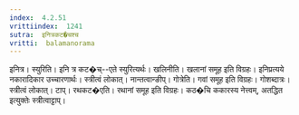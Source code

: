 ```yaml
---
index:  4.2.51
vrittiindex:  1241
sutra:  इनित्रकट�चश्च
vritti:  balamanorama 
---
```


इनित्र। स्युरिति। इनि त्र कट�च्--एते स्युरित्यर्थः। खलिनीति। खलानां समूह इति विग्रहः। इनिप्रत्यये नकारादिकार उच्चारणार्थः। स्त्रीत्वं लोकात्। नान्तत्वान्ङीप्। गोत्रेति। गवां समूह इति विग्रहः। गोशब्दात्रः। स्त्रीत्वं लोकात्। टाप्। रथकट�एति। रथानां समूह इति विग्रहः। कठ�चि ककारस्य नेत्त्वम्, अतद्धित इत्युक्तेः स्त्रीत्वाट्टाप्। 

